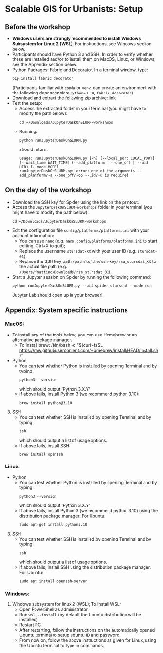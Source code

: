 # Scalable GIS for Urbanists: Setup  
 
## Before the workshop

* **Windows users are strongly recommended to install Windows Subsystem for Linux 2 (WSL).** For instructions, see Windows section below.  
* Participants should have Python 3 and SSH. In order to verify whether these are installed and/or to install them on MacOS, Linux, or Windows, see the Appendix section below.   
* Python Packages: Fabric and Decorator. In a terminal window, type: 
    ```shell
    pip install fabric decorator
    ```
  (Participants familiar with `conda` or `venv`, can create an environment with the following dependencies: `python=3.10`, `fabric`, `decorator`) 
* Download and extract the following zip archive: [link](https://github.com/RS-DAT/JupyterDaskOnSLURM/archive/refs/heads/workshops.zip)
* Test the setup: 
    * Access the extracted folder in your terminal  (you might have to modify the path below): 
      ```shell
      cd ~/Downloads/JupyterDaskOnSLURM-workshops
      ```
    * Running:
      ```shell
      python runJupyterDaskOnSLURM.py
      ``` 
      should return: 
      ```shell
      usage: runJupyterDaskOnSLURM.py [-h] [--local_port LOCAL_PORT] [--wait_time WAIT_TIME] (--add_platform | --one_off | --uid UID) [--mode MODE]
      runJupyterDaskOnSLURM.py: error: one of the arguments --add_platform/-a --one_off/-oo --uid/-u is required 
      ``` 

## On the day of the workshop

* Download the SSH key for Spider using the link on the printout.
* Access the `JupyterDaskOnSLURM-workshops` folder in your terminal  (you might have to modify the path below): 
  ```shell
  cd ~/Downloads/JupyterDaskOnSLURM-workshops
  ```
* Edit the configuration file `config/platforms/platforms.ini` with your account information:
    * You can use `nano` (e.g. `nano config/platforms/platforms.ini` to start editing, Ctrl+X to quit); 
    * Replace the user name `stursdat-XX` with your user ID (e.g. `stursdat-01`);
    * Replace the SSH key path `/path/to/the/ssh-key/rsa_stursdat_XX` to the actual file path (e.g. `/Users/fnattino/Downloads/rsa_stursdat_01`).   
* Start a Jupyter session on Spider by running the following command:
  ```
  python runJupyterDaskOnSLURM.py --uid spider-stursdat --mode run
  ```
  Jupyter Lab should open up in your browser! 
  
  
## Appendix: System specific instructions

### MacOS: 
* To install any of the tools below, you can use Homebrew or an alternative package manager. 
    * To install brew: /bin/bash -c "$(curl -fsSL https://raw.githubusercontent.com/Homebrew/install/HEAD/install.sh)" 
* Python  
    * You can test whether Python is installed by opening Terminal and by typing:
      ```shell
      python3 --version
      ```
      which should output ‘Python 3.X.Y’ 
    * If above fails, install Python 3 (we recommend python 3.10):  
      ```shell
      brew install python@3.10
      ```
3. SSH 
    * You can test whether SSH is installed by opening Terminal and by typing: 
      ```shell
      ssh
      ```
      which should output a list of usage options. 
    * If above fails, install SSH:  
      ```shell
      brew install openssh
      ```
 
### Linux: 
* Python  
    * You can test whether Python is installed by opening Terminal and by typing:
      ```shell
      python3 --version
      ```
      which should output ‘Python 3.X.Y’ 
    * If above fails, install Python 3 (we recommend python 3.10) using the distribution package manager. For Ubuntu:  
      ```shell
      sudo apt-get install python3.10
      ```
3. SSH 
    * You can test whether SSH is installed by opening Terminal and by typing: 
      ```shell
      ssh
      ```
      which should output a list of usage options. 
    * If above fails, install SSH using the distribution package manager. For Ubuntu:  
      ```shell
      sudo apt install openssh-server
      ```
 
### Windows: 
1. Windows subsystem for linux 2 (WSL); To install WSL: 
    * Open PowerShell as administrator
    * Run `wsl --install` (by default the Ubuntu distribution will be installed) 
    * Restart PC 
    * After restarting, follow the instructions on the automatically opened Ubuntu terminal to setup ubuntu ID and password 
    * From now on, follow the above instructions as given for Linux, using the Ubuntu terminal to type in commands.  
